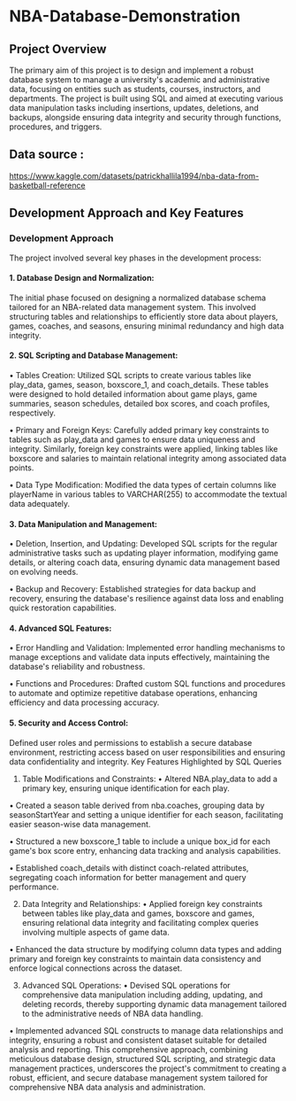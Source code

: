 # NBA-Database-Demonstration

## Project Overview
The primary aim of this project is to design and implement a robust database system to manage a university's academic and administrative data, focusing on entities such as students, courses, instructors, and departments.
The project is built using SQL and aimed at executing various data manipulation tasks including insertions, updates, deletions, and backups, alongside ensuring data integrity and security through functions, procedures, and triggers.

## Data source : 
https://www.kaggle.com/datasets/patrickhallila1994/nba-data-from-basketball-reference

## Development Approach and Key Features
### Development Approach
The project involved several key phases in the development process:
#### 1.	Database Design and Normalization: 
The initial phase focused on designing a normalized database schema tailored for an NBA-related data management system. This involved structuring tables and relationships to efficiently store data about players, games, coaches, and seasons, ensuring minimal redundancy and high data integrity.

#### 2.	SQL Scripting and Database Management:
•	Tables Creation: Utilized SQL scripts to create various tables like play_data, games, season, boxscore_1, and coach_details. These tables were designed to hold detailed information about game plays, game summaries, season schedules, detailed box scores, and coach profiles, respectively.

•	Primary and Foreign Keys: Carefully added primary key constraints to tables such as play_data and games to ensure data uniqueness and integrity. Similarly, foreign key constraints were applied, linking tables like boxscore and salaries to maintain relational integrity among associated data points.

•	Data Type Modification: Modified the data types of certain columns like playerName in various tables to VARCHAR(255) to accommodate the textual data adequately.

#### 3.	Data Manipulation and Management:
•	Deletion, Insertion, and Updating: Developed SQL scripts for the regular administrative tasks such as updating player information, modifying game details, or altering coach data, ensuring dynamic data management based on evolving needs.

•	Backup and Recovery: Established strategies for data backup and recovery, ensuring the database's resilience against data loss and enabling quick restoration capabilities.

#### 4.	Advanced SQL Features:
•	Error Handling and Validation: Implemented error handling mechanisms to manage exceptions and validate data inputs effectively, maintaining the database's reliability and robustness.

•	Functions and Procedures: Drafted custom SQL functions and procedures to automate and optimize repetitive database operations, enhancing efficiency and data processing accuracy.

#### 5.	Security and Access Control: 
Defined user roles and permissions to establish a secure database environment, restricting access based on user responsibilities and ensuring data confidentiality and integrity.
Key Features Highlighted by SQL Queries
1.	Table Modifications and Constraints:
•	Altered NBA.play_data to add a primary key, ensuring unique identification for each play.

•	Created a season table derived from nba.coaches, grouping data by seasonStartYear and setting a unique identifier for each season, facilitating easier season-wise data management.

•	Structured a new boxscore_1 table to include a unique box_id for each game's box score entry, enhancing data tracking and analysis capabilities.

•	Established coach_details with distinct coach-related attributes, segregating coach information for better management and query performance.

2.	Data Integrity and Relationships:
•	Applied foreign key constraints between tables like play_data and games, boxscore and games, ensuring relational data integrity and facilitating complex queries involving multiple aspects of game data.

•	Enhanced the data structure by modifying column data types and adding primary and foreign key constraints to maintain data consistency and enforce logical connections across the dataset.

3.	Advanced SQL Operations:
•	Devised SQL operations for comprehensive data manipulation including adding, updating, and deleting records, thereby supporting dynamic data management tailored to the administrative needs of NBA data handling.

•	Implemented advanced SQL constructs to manage data relationships and integrity, ensuring a robust and consistent dataset suitable for detailed analysis and reporting.
This comprehensive approach, combining meticulous database design, structured SQL scripting, and strategic data management practices, underscores the project's commitment to creating a robust, efficient, and secure database management system tailored for comprehensive NBA data analysis and administration.
